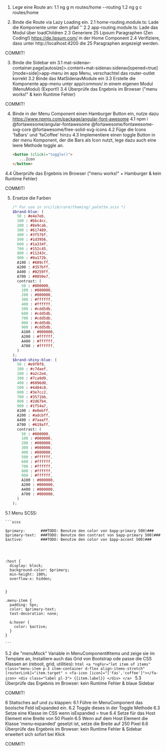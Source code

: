 1. Lege eine Route an:
1.1 ng g m routes/home --routing
1.2 ng g c routes/home

2. Binde die Route via Lazy Loading ein.
2.1 home-routing.module.ts: Lade die Komponente unter dem pfad '' 
2.2 app-routing.module.ts: Lade das Modul über loadChildren
2.3 Generiere 25 Lipsum Paragraphen (Zen Coding!) https://de.lipsum.com/ in der Home Component 
2.4 Verifiziere, dass unter http://localhost:4200 die 25 Paragraphen angezeigt werden.

COMMIT! 


3. Binde die Sidebar ein
3.1 mat-sidenav-container.page[autosize]>.content+mat-sidenav.sidenav[opened=true][mode=side]>app-menu im app Menu, verschachtel das router-outlet korrekt
3.2 Binde das MatSidenavModule ein
3.3 Erstelle die Komponente app-menu unter app/common/ in einem eigenen Modul (MenuModul) (Export!)
3.4 Überprüfe das Ergebnis im Browser ("menu works!" & kein Runtime Fehler)

COMMIT! 

4. Binde in der Menu Component einen Hamburger Button ein, nutze dazu https://www.npmjs.com/package/angular-font-awesome
4.1 npm i @fortawesome/angular-fontawesome @fortawesome/fontawesome-svg-core @fortawesome/free-solid-svg-icons
4.2 Füge die Icons 'faBars' und 'faCoffee' hinzu
4.3 Implementiere einen toggle Button in der menu Komponent, der die Bars als Icon nutzt, lege dazu auch eine leere Methode toggle an.
    ```html
    <button (click)="toggle()">
       ...Icon
    </button>
    ```
4.4 Überprüfe das Ergebnis im Browser ("menu works!" + Hamburger & kein Runtime Fehler)


COMMIT! 


5. Ersetze die Farben  
    ```scss
    /* For use in src/lib/core/theming/_palette.scss */
    $brand-blue: (
      50 : #e4e7eb,
      100 : #bbc4cc,
      200 : #8e9cab,
      300 : #617489,
      400 : #3f576f,
      500 : #1d3956,
      600 : #1a334f,
      700 : #152c45,
      800 : #11243c,
      900 : #0a172b,
      A100 : #689cff,
      A200 : #357bff,
      A400 : #0259ff,
      A700 : #0050e7,
      contrast: (
        50 : #000000,
        100 : #000000,
        200 : #000000,
        300 : #ffffff,
        400 : #ffffff,
        500 : #cdd5db,
        600 : #cdd5db,
        700 : #cdd5db,
        800 : #cdd5db,
        900 : #cdd5db,
        A100 : #000000,
        A200 : #ffffff,
        A400 : #ffffff,
        A700 : #ffffff,
      )
    );
    $brand-shiny-blue: (
      50 : #e9f0f8,
      100 : #c7daef,
      200 : #a2c2e4,
      300 : #7ca9d9,
      400 : #6096d0,
      500 : #4484c8,
      600 : #3e7cc2,
      700 : #3571bb,
      800 : #2d67b4,
      900 : #1f54a7,
      A100 : #e0ebff,
      A200 : #adcbff,
      A400 : #7aaaff,
      A700 : #619aff,
      contrast: (
        50 : #000000,
        100 : #000000,
        200 : #000000,
        300 : #000000,
        400 : #000000,
        500 : #ffffff,
        600 : #ffffff,
        700 : #ffffff,
        800 : #ffffff,
        900 : #ffffff,
        A100 : #000000,
        A200 : #000000,
        A400 : #000000,
        A700 : #000000,
      )
    );
    ```
    
5.1 Menu SCSS: 

    ```scss
    
    $primary:       ###TODO: Benutze den color von $app-primary 500)###
    $primary-text:  ###TODO: Benutze den contrast von $app-primary 500)### 
    $active:        ###TODO: Benutze den color von $app-accent 500)### 
    
    
    
    
    :host {
      display: block;
      background-color: $primary;
      min-height: 100%;
      overflow-x: hidden;
    
    
    }
    
    .menu-item {
      padding: 5px;
      color: $primary-text;
      text-decoration: none;
    
      &:hover {
        color: $active;
      }
    }
    
    ```
5.2 die "menuMock" Variable in MenuComponent#items und zeige sie im Template an, Installiere auch das Grid von Bootstrap ode passe die CSS Klassen an (reboot, grid, utilities):
    ```html
    <a
      *ngFor="let item of items"
      class="menu-item p-3 item-container d-flex align-items-stretch"
      [routerLink]="item.target"
    >
      <fa-icon [icon]="['fas','coffee']"></fa-icon>
      <div class="label pl-3">
        {{item.label}}
      </div>
    </a>
    ```
5.3 Überprüfe das Ergebnis im Browser: kein Runtime Fehler  & blaue Sidebar


COMMIT! 




6 Statisches auf und zu klappen:
6.1 Führe im MenuComponent das boolsche Feld isExpanded ein.
6.2 Toggle dieses in der Toggle Methode
6.3 Setze eine Klasse im CSS wenn isExpanded = true
6.4 Setze für das Host Element eine Breite von 50 Pixeln
6.5 Wenn auf dem Host Element die Klasse 'menu-expanded' gesetzt ist, setze die Breite auf 250 Pixel
6.6 Überprüfe das Ergebnis im Browser: kein Runtime Fehler  & Sidebar erweitert sich sofort bei Klick

COMMIT! 
